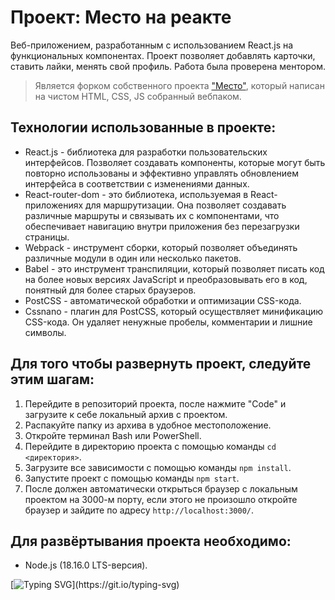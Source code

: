 # Проект: Место на реакте
Веб-приложением, разработанным с использованием React.js на функциональных компонентах. Проект позволяет добавлять карточки, ставить лайки, менять свой профиль. Работа была проверена ментором.
>Является форком собственного проекта ["Место"](https://github.com/katokinawa/mesto), который написан на чистом HTML, CSS, JS собранный вебпаком.
## Технологии использованные в проекте:
- React.js - библиотека для разработки пользовательских интерфейсов. Позволяет создавать компоненты, которые могут быть повторно использованы и эффективно управлять обновлением интерфейса в соответствии с изменениями данных.
- React-router-dom - это библиотека, используемая в React-приложениях для маршрутизации. Она позволяет создавать различные маршруты и связывать их с компонентами, что обеспечивает навигацию внутри приложения без перезагрузки страницы.
- Webpack - инструмент сборки, который позволяет объединять различные модули в один или несколько пакетов.
- Babel - это инструмент транспиляции, который позволяет писать код на более новых версиях JavaScript и преобразовывать его в код, понятный для более старых браузеров.
- PostCSS - автоматической обработки и оптимизации CSS-кода.
- Cssnano - плагин для PostCSS, который осуществляет минификацию CSS-кода. Он удаляет ненужные пробелы, комментарии и лишние символы.

## Для того чтобы развернуть проект, следуйте этим шагам:

1. Перейдите в репозиторий проекта, после нажмите "Code" и загрузите к себе локальный архив с проектом.
2. Распакуйте папку из архива в удобное местоположение.
3. Откройте терминал Bash или PowerShell.
4. Перейдите в директорию проекта с помощью команды `cd <директория>`.
5. Загрузите все зависимости с помощью команды `npm install`.
6. Запустите проект с помощью команды `npm start`.
7. После должен автоматически открыться браузер с локальным проектом на 3000-м порту, если этого не произошло откройте браузер и зайдите по адресу `http://localhost:3000/`.

## Для развёртывания проекта необходимо:
- Node.js (18.16.0 LTS-версия).

[![Typing SVG](https://readme-typing-svg.herokuapp.com?font=Inter&weight=500&duration=10000&pause=1000&repeat=false&width=435&lines=%D0%A1%D0%BF%D0%B0%D1%81%D0%B8%D0%B1%D0%BE+%D0%B7%D0%B0+%D0%B2%D0%BD%D0%B8%D0%BC%D0%B0%D0%BD%D0%B8%D0%B5!)](https://git.io/typing-svg)
